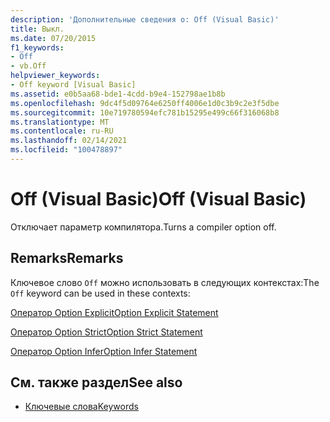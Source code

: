 ```yaml
---
description: 'Дополнительные сведения о: Off (Visual Basic)'
title: Выкл.
ms.date: 07/20/2015
f1_keywords:
- Off
- vb.Off
helpviewer_keywords:
- Off keyword [Visual Basic]
ms.assetid: e0b5aa68-bde1-4cdd-b9e4-152798ae1b8b
ms.openlocfilehash: 9dc4f5d09764e6250ff4006e1d0c3b9c2e3f5dbe
ms.sourcegitcommit: 10e719780594efc781b15295e499c66f316068b8
ms.translationtype: MT
ms.contentlocale: ru-RU
ms.lasthandoff: 02/14/2021
ms.locfileid: "100478897"
---
```

# <a name="off-visual-basic"></a><span data-ttu-id="8a681-103">Off (Visual Basic)</span><span class="sxs-lookup"><span data-stu-id="8a681-103">Off (Visual Basic)</span></span>

<span data-ttu-id="8a681-104">Отключает параметр компилятора.</span><span class="sxs-lookup"><span data-stu-id="8a681-104">Turns a compiler option off.</span></span>  
  
## <a name="remarks"></a><span data-ttu-id="8a681-105">Remarks</span><span class="sxs-lookup"><span data-stu-id="8a681-105">Remarks</span></span>  

 <span data-ttu-id="8a681-106">Ключевое слово `Off` можно использовать в следующих контекстах:</span><span class="sxs-lookup"><span data-stu-id="8a681-106">The `Off` keyword can be used in these contexts:</span></span>  
  
 [<span data-ttu-id="8a681-107">Оператор Option Explicit</span><span class="sxs-lookup"><span data-stu-id="8a681-107">Option Explicit Statement</span></span>](../language-reference/statements/option-explicit-statement.md)  
  
 [<span data-ttu-id="8a681-108">Оператор Option Strict</span><span class="sxs-lookup"><span data-stu-id="8a681-108">Option Strict Statement</span></span>](../language-reference/statements/option-strict-statement.md)  
  
 [<span data-ttu-id="8a681-109">Оператор Option Infer</span><span class="sxs-lookup"><span data-stu-id="8a681-109">Option Infer Statement</span></span>](../language-reference/statements/option-infer-statement.md)  
  
## <a name="see-also"></a><span data-ttu-id="8a681-110">См. также раздел</span><span class="sxs-lookup"><span data-stu-id="8a681-110">See also</span></span>

- [<span data-ttu-id="8a681-111">Ключевые слова</span><span class="sxs-lookup"><span data-stu-id="8a681-111">Keywords</span></span>](../language-reference/keywords/index.md)
